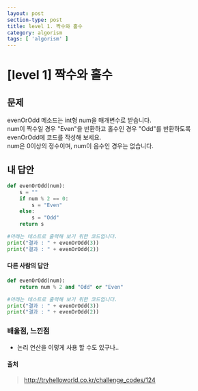 ```yaml
---
layout: post
section-type: post
title: level 1. 짝수와 홀수
category: algorism
tags: [ 'algorism' ]
---
```


# [level 1] 짝수와 홀수

## 문제

evenOrOdd 메소드는 int형 num을 매개변수로 받습니다.  
num이 짝수일 경우 "Even"을 반환하고 홀수인 경우 "Odd"를 반환하도록 evenOrOdd에 코드를 작성해 보세요.  
num은 0이상의 정수이며, num이 음수인 경우는 없습니다.

## 내 답안

```python
def evenOrOdd(num):
    s = ""
    if num % 2 == 0:
        s = "Even"
    else:
        s = "Odd"
    return s

#아래는 테스트로 출력해 보기 위한 코드입니다.
print("결과 : " + evenOrOdd(3))
print("결과 : " + evenOrOdd(2))
```

#### 다른 사람의 답안

```python
def evenOrOdd(num):
    return num % 2 and "Odd" or "Even"

#아래는 테스트로 출력해 보기 위한 코드입니다.
print("결과 : " + evenOrOdd(3))
print("결과 : " + evenOrOdd(2))
```

### 배울점, 느낀점

- 논리 연산을 이렇게 사용 할 수도 있구나..

#### 출처
> <http://tryhelloworld.co.kr/challenge_codes/124>
